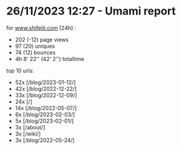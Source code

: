 # 26/11/2023 12:27 - Umami report
for www.shifeiti.com [24h] :

 - 202 (-12) page views
 - 97 (20) uniques
 - 74 (12) bounces
 - 4h 8' 22'' (42' 2'') totaltime


top 10 urls:
 - 52x [/blog/2023-01-12/]
 - 42x [/blog/2022-12-22/]
 - 33x [/blog/2022-12-09/]
 - 24x [/]
 - 14x [/blog/2022-05-07/]
 - 6x [/blog/2023-02-03/]
 - 5x [/blog/2023-02-01/]
 - 3x [/about/]
 - 3x [/wiki/]
 - 3x [/blog/2022-05-24/]


